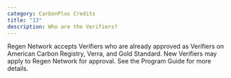 ```yaml
---
category: CarbonPlus Credits
title: "13"
description: Who are the Verifiers?
---
```

Regen Network accepts Verifiers who are already approved as Verifiers on American Carbon Registry, Verra, and Gold Standard. New Verifiers may apply to Regen Network for approval. See the Program Guide for more details.